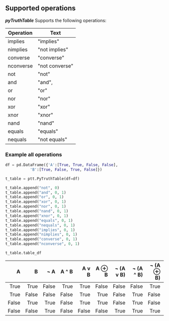 ## Supported operations
**_pyTruthTable_** Supports the following operations:

| Operation | Text           |
|-----------|----------------|
| implies   | "implies"      |
| nimplies  | "not implies"  |
| converse  | "converse"     |
| nconverse | "not converse" |
| not       | "not"          |
| and       | "and",         |
| or        | "or"           |
| nor       | "nor"          |
| xor       | "xor"          |
| xnor      | "xnor"         |
| nand      | "nand"         |
| equals    | "equals"       |
| nequals   | "not equals"   |

### Example all operations

        
``` python
df = pd.DataFrame({'A':[True, True, False, False],
           'B':[True, False, True, False]})

t_table = ptt.PyTruthTable(df=df)

t_table.append("not", 0)
t_table.append("and", 0, 1)
t_table.append("or", 0, 1)
t_table.append("xor", 0, 1)
t_table.append("nor", 0, 1)
t_table.append("nand", 0, 1)
t_table.append("xnor", 0, 1)
t_table.append("equals", 0, 1)
t_table.append("nequals", 0, 1)
t_table.append("implies", 0, 1)
t_table.append("nimplies", 0, 1)
t_table.append("converse", 0, 1)
t_table.append("nconverse", 0, 1)

t_table.table_df
```



|     A |     B |   ¬ A | A ^ B | A v B | A ⊕ B | ¬ (A v B) | ¬ (A ^ B) | ¬ (A ⊕ B) | A ↔ B | A ↮ B | A → B | A ↛ B | A ← B | A ↚ B |
|------:|------:|------:|------:|------:|------:|----------:|----------:|----------:|------:|------:|------:|------:|------:|------:|
| True  | True  | False | True  | True  | False | False     | False     | True      | True  | False | True  | False | True  | False |
| True  | False | False | False | True  | True  | False     | True      | False     | False | True  | False | True  | True  | False |
| False | True  | True  | False | True  | True  | False     | True      | False     | False | True  | True  | False | False | True  |
| False | False | True  | False | False | False | True      | True      | True      | True  | False | True  | False | True  | False |